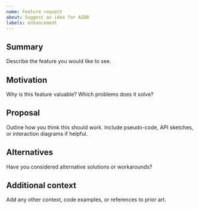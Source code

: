 ```yaml
---
name: Feature request
about: Suggest an idea for AIDB
labels: enhancement
---
```


## Summary

Describe the feature you would like to see.

## Motivation

Why is this feature valuable? Which problems does it solve?

## Proposal

Outline how you think this should work. Include pseudo-code, API sketches, or
interaction diagrams if helpful.

## Alternatives

Have you considered alternative solutions or workarounds?

## Additional context

Add any other context, code examples, or references to prior art.
